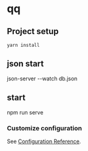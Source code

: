 # qq

## Project setup

```
yarn install
```

## json start

json-server --watch db.json

## start

npm run serve

### Customize configuration

See [Configuration Reference](https://cli.vuejs.org/config/).
